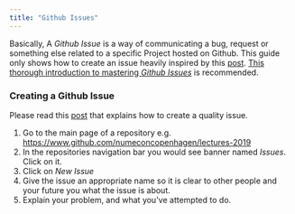 ```yaml
---
title: "Github Issues"
---
```

Basically, A _Github Issue_ is a way of communicating a bug, request or something else related to a specific Project hosted on Github. This guide only shows how to create an issue heavily inspired by this [post](https://help.github.com/articles/creating-an-issue/). [This thorough introduction to mastering _Github Issues_](https://guides.github.com/features/issues/) is recommended.

### Creating a Github Issue

Please read this [post](https://medium.com/nycplanninglabs/writing-a-proper-github-issue-97427d62a20f) that explains how to create a quality issue.

1. Go to the main page of a repository e.g. https://www.github.com/numeconcopenhagen/lectures-2019
2. In the repositories navigation bar you would see banner named _Issues_. Click on it.
3. Click on _New Issue_
4. Give the issue an appropriate name so it is clear to other people and your future you what the issue is about.
5. Explain your problem, and what you've attempted to do.